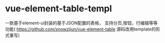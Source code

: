 # vue-element-table-templ
一款基于element-ui封装的基于JSON配置的表格， 支持分页,按钮，行编辑等等功能( https://github.com/snowzijun/vue-element-table 源码改用template的形式重写)
